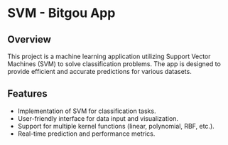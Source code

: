 # SVM - Bitgou App

## Overview
This project is a machine learning application utilizing Support Vector Machines (SVM) to solve classification problems. The app is designed to provide efficient and accurate predictions for various datasets.

## Features
- Implementation of SVM for classification tasks.
- User-friendly interface for data input and visualization.
- Support for multiple kernel functions (linear, polynomial, RBF, etc.).
- Real-time prediction and performance metrics.

